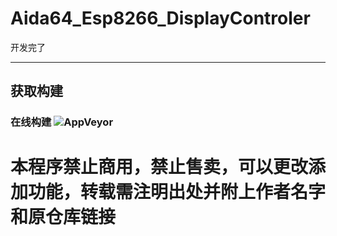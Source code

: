 # Aida64_Esp8266_DisplayControler
开发完了<hr>
## 获取构建
### 在线构建 ![AppVeyor](https://img.shields.io/appveyor/build/RERASER/aida64-esp8266-displaycontroller?style=flat&logo=appveyor)

<h1>本程序禁止商用，禁止售卖，可以更改添加功能，转载需注明出处并附上作者名字和原仓库链接</h1>
